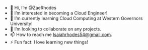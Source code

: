 - 👋 Hi, I’m @ZaeRhodes
- 👀 I’m interested in becoming a Cloud Engineer!
- 🌱 I’m currently learning Cloud Computing at Western Governors University!
- 💞️ I’m looking to collaborate on any projects.
- 📫 How to reach me Isaiahrhodes54@gmail.com.
- ⚡ Fun fact: I love learning new things!

<!---
ZaeRhodes/ZaeRhodes is a ✨ special ✨ repository because its `README.md` (this file) appears on your GitHub profile.
You can click the Preview link to take a look at your changes.
--->
